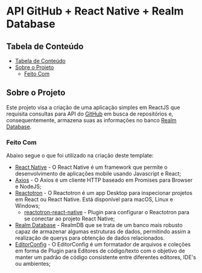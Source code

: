 # API GitHub + React Native + Realm Database

<!-- TABLE OF CONTENTS -->
## Tabela de Conteúdo

- [Tabela de Conteúdo](#tabela-de-conte%C3%BAdo)
- [Sobre o Projeto](#sobre-o-projeto)
  - [Feito Com](#feito-com)

<!-- ABOUT THE PROJECT -->
## Sobre o Projeto

Este projeto visa a criação de uma aplicação simples em ReactJS que requisita consultas para API do [GitHub](https://api.github.com) em busca de repositórios e, consequentemente, armazena suas as informações no banco [Realm Database](https://realm.io/products/realm-database).

### Feito Com

Abaixo segue o que foi utilizado na criação deste template:

- [React Native](http://facebook.github.io/react-native/) - O React Native é um framework que permite o desenvolvimento de aplicações mobile usando Javascript e React;
- [Axios](https://github.com/axios/axios) - O Axios é um cliente HTTP baseado em Promises para Browser e NodeJS;
- [Reactotron](https://github.com/infinitered/reactotron) - O Reactotron é um app Desktop para inspecionar projetos em React ou React Native. Está disponível para macOS, Linux e Windows;
  - [reactotron-react-native](https://github.com/infinitered/reactotron/blob/master/docs/quick-start-react-native.md) - Plugin para configurar o Reactotron para se conectar ao projeto React Native;
- [Realm Database](https://realm.io/products/realm-database) - RealmDB que se trata de um banco mais robusto capaz de armazenar algumas estruturas de dados, permitindo assim a realização de querys para obtenção de dados relacionados.
- [EditorConfig](https://editorconfig.org/) - O EditorConfig é um formatador de arquivos e coleções em forma de Plugin para Editores de código/texto com o objetivo de manter um padrão de código consistente entre diferentes editores, IDE's ou ambientes;

